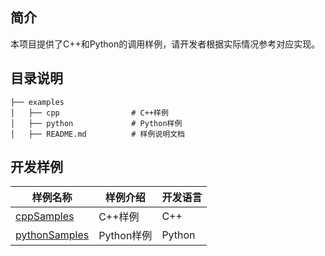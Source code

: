 ## 简介

本项目提供了C++和Python的调用样例，请开发者根据实际情况参考对应实现。

## 目录说明
```
├── examples                       
│   ├── cpp                # C++样例
│   ├── python             # Python样例
│   ├── README.md          # 样例说明文档
```

## 开发样例
|  **样例名称**  |  **样例介绍**  |  **开发语言**  |
|---|---|---|
| [cppSamples](https://gitcode.com/cann/hixl/tree/master/examples/cpp) | C++样例 | C++ |
| [pythonSamples](https://gitcode.com/cann/hixl/tree/master/examples/python) | Python样例 | Python |